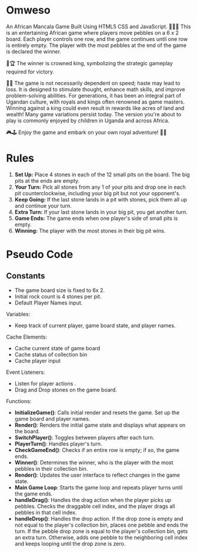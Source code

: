 # Omweso
An African Mancala Game Built Using HTML5 CSS and JavaScript.
🎲🇺🇬 This is an entertaining African game where players move pebbles on a 6 x 2 board. 
Each player controls one row, and the game continues until one row is entirely empty. 
The player with the most pebbles at the end of the game is declared the winner.

👑🏆 The winner is crowned king, symbolizing the strategic gameplay required for victory.

🤔💡 The game is not necessarily dependent on speed; haste may lead to loss. 
It is designed to stimulate thought, enhance math skills, and improve problem-solving abilities. 
For generations, it has been an integral part of Ugandan culture, with royals and kings often renowned as game masters. 
Winning against a king could even result in rewards like acres of land and wealth! Many game variations persist today.
The version you're about to play is commonly enjoyed by children in Uganda and across Africa.

🎮🕹️ Enjoy the game and embark on your own royal adventure! 👑🎉
# Rules

1. **Set Up:** Place 4 stones in each of the 12 small pits on the board. The big pits at the ends are empty.
2. **Your Turn:** Pick all stones from any 1 of your pits and drop one in each pit counterclockwise, including your big pit but not your opponent's.
3. **Keep Going:** If the last stone lands in a pit with stones, pick them all up and continue your turn.
4. **Extra Turn:** If your last stone lands in your big pit, you get another turn.
5. **Game Ends:** The game ends when one player's side of small pits is empty.
6. **Winning:** The player with the most stones in their big pit wins.

# Pseudo Code

## Constants

- The game board size is fixed to 6x 2.
- Initial rock  count is 4 stones per pit.
- Default Player Names input.

Variables:

- Keep track of current player, game board state, and player names.

Cache Elements:

- Cache current state of game board
- Cache status of  collection bin
- Cache player input

Event Listeners:

- Listen for player actions .
- Drag  and Drop stones on the game board.

Functions:

- **InitializeGame()**: Calls initial render and resets the game. Set up the game board and player names.
- **Render()**: Renders the initial game state and displays what appears on the board.
- **SwitchPlayer()**: Toggles between players after each turn.
- **PlayerTurn()**: Handles player's turn.
- **CheckGameEnd()**: Checks if an entire row is empty; if so, the game ends.
- **Winner()**: Determines the winner, who is the player with the most pebbles in their collection bin.
- **Render()**: Updates the user interface to reflect changes in the game state.
- **Main Game Loop**: Starts the game loop and repeats player turns until the game ends.
- **handleDrag()**: Handles the drag action when the player picks up pebbles. Checks the draggable cell index, and the player drags all pebbles in that cell index.
- **handleDrop()**: Handles the drop action. If the drop zone is empty and not equal to the player's collection bin, places one pebble and ends the turn. If the pebble drop zone is equal to the player's collection bin, gets an extra turn. Otherwise, adds one pebble to the neighboring cell index and keeps looping until the drop zone is zero.
